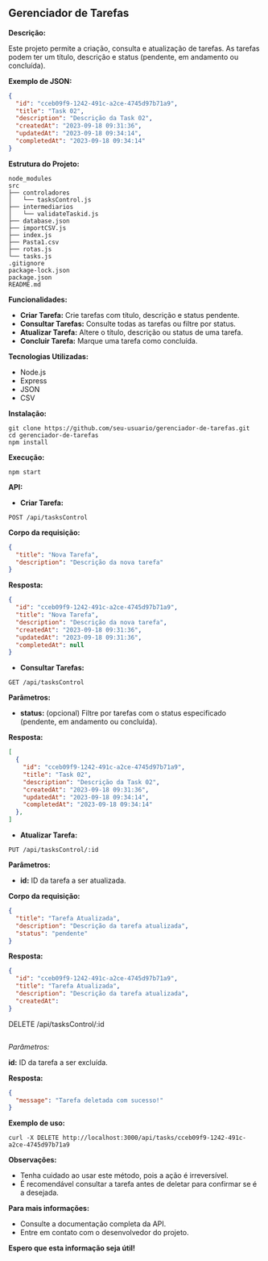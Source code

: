 ## Gerenciador de Tarefas

**Descrição:**

Este projeto permite a criação, consulta e atualização de tarefas. As tarefas podem ter um título, descrição e status (pendente, em andamento ou concluída).

**Exemplo de JSON:**

```json
{
  "id": "cceb09f9-1242-491c-a2ce-4745d97b71a9",
  "title": "Task 02",
  "description": "Descrição da Task 02",
  "createdAt": "2023-09-18 09:31:36",
  "updatedAt": "2023-09-18 09:34:14",
  "completedAt": "2023-09-18 09:34:14"
}
```

**Estrutura do Projeto:**

```
node_modules
src
├── controladores
│   └── tasksControl.js
├── intermediarios
│   └── validateTaskid.js
├── database.json
├── importCSV.js
├── index.js
├── Pasta1.csv
├── rotas.js
└── tasks.js
.gitignore
package-lock.json
package.json
README.md
```

**Funcionalidades:**

* **Criar Tarefa:** Crie tarefas com título, descrição e status pendente.
* **Consultar Tarefas:** Consulte todas as tarefas ou filtre por status.
* **Atualizar Tarefa:** Altere o título, descrição ou status de uma tarefa.
* **Concluir Tarefa:** Marque uma tarefa como concluída.

**Tecnologias Utilizadas:**

* Node.js
* Express
* JSON
* CSV

**Instalação:**

```
git clone https://github.com/seu-usuario/gerenciador-de-tarefas.git
cd gerenciador-de-tarefas
npm install
```

**Execução:**

```
npm start
```

**API:**

* **Criar Tarefa:**

```
POST /api/tasksControl
```

**Corpo da requisição:**

```json
{
  "title": "Nova Tarefa",
  "description": "Descrição da nova tarefa"
}
```

**Resposta:**

```json
{
  "id": "cceb09f9-1242-491c-a2ce-4745d97b71a9",
  "title": "Nova Tarefa",
  "description": "Descrição da nova tarefa",
  "createdAt": "2023-09-18 09:31:36",
  "updatedAt": "2023-09-18 09:31:36",
  "completedAt": null
}
```

* **Consultar Tarefas:**

```
GET /api/tasksControl
```

**Parâmetros:**

* **status:** (opcional) Filtre por tarefas com o status especificado (pendente, em andamento ou concluída).

**Resposta:**

```json
[
  {
    "id": "cceb09f9-1242-491c-a2ce-4745d97b71a9",
    "title": "Task 02",
    "description": "Descrição da Task 02",
    "createdAt": "2023-09-18 09:31:36",
    "updatedAt": "2023-09-18 09:34:14",
    "completedAt": "2023-09-18 09:34:14"
  },
]
```

* **Atualizar Tarefa:**

```
PUT /api/tasksControl/:id
```

**Parâmetros:**

* **id:** ID da tarefa a ser atualizada.

**Corpo da requisição:**

```json
{
  "title": "Tarefa Atualizada",
  "description": "Descrição da tarefa atualizada",
  "status": "pendente"
}
```

**Resposta:**

```json
{
  "id": "cceb09f9-1242-491c-a2ce-4745d97b71a9",
  "title": "Tarefa Atualizada",
  "description": "Descrição da tarefa atualizada",
  "createdAt":
}


```
DELETE /api/tasksControl/:id
```
```
*Parâmetros:*

**id:** ID da tarefa a ser excluída.

**Resposta:**

```json
{
  "message": "Tarefa deletada com sucesso!"
}
```

**Exemplo de uso:**

```
curl -X DELETE http://localhost:3000/api/tasks/cceb09f9-1242-491c-a2ce-4745d97b71a9
```

**Observações:**

* Tenha cuidado ao usar este método, pois a ação é irreversível.
* É recomendável consultar a tarefa antes de deletar para confirmar se é a desejada.

**Para mais informações:**

* Consulte a documentação completa da API.
* Entre em contato com o desenvolvedor do projeto.

**Espero que esta informação seja útil!**
